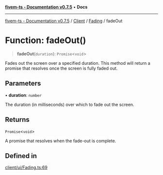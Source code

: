 [**fivem-ts - Documentation v0.7.5**](../../../../../README.md) • **Docs**

***

[fivem-ts - Documentation v0.7.5](../../../../../README.md) / [Client](../../../README.md) / [Fading](../README.md) / fadeOut

# Function: fadeOut()

> **fadeOut**(`duration`): `Promise`\<`void`\>

Fades out the screen over a specified duration.
This method will return a promise that resolves once the screen is fully faded out.

## Parameters

• **duration**: `number`

The duration (in milliseconds) over which to fade out the screen.

## Returns

`Promise`\<`void`\>

A promise that resolves when the fade-out is complete.

## Defined in

[client/ui/Fading.ts:69](https://github.com/Purpose-Dev/fivem-ts/blob/main/src/client/ui/Fading.ts#L69)
